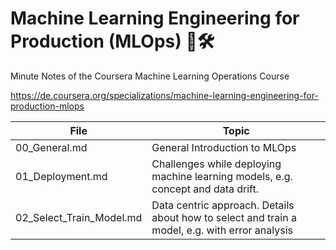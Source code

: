 # Machine Learning Engineering for Production (MLOps) 🤖🛠
Minute Notes of the Coursera Machine Learning Operations Course

https://de.coursera.org/specializations/machine-learning-engineering-for-production-mlops


| **File**                 	| **Topic**                                                                                      	|
|--------------------------	|------------------------------------------------------------------------------------------------	|
| 00_General.md            	| General Introduction to MLOps                                                                  	|
| 01_Deployment.md         	| Challenges while deploying machine learning models, e.g. concept and data drift.               	|
| 02_Select_Train_Model.md 	| Data centric approach. Details about how to select and train a model, e.g. with error analysis 	|
